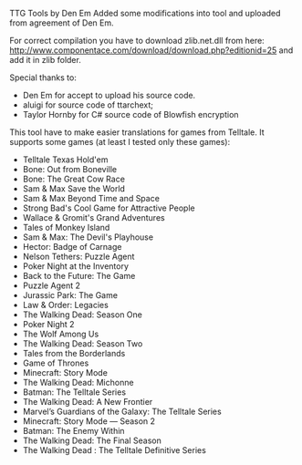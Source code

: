 TTG Tools by Den Em
Added some modifications into tool and uploaded from agreement of Den Em.

For correct compilation you have to download zlib.net.dll from here: http://www.componentace.com/download/download.php?editionid=25
and add it in zlib folder.

Special thanks to:
- Den Em for accept to upload his source code.
- aluigi for source code of ttarchext;
- Taylor Hornby for C# source code of Blowfish encryption

This tool have to make easier translations for games from Telltale.
It supports some games (at least I tested only these games):
- Telltale Texas Hold'em
- Bone: Out from Boneville
- Bone: The Great Cow Race
- Sam & Max Save the World
- Sam & Max Beyond Time and Space
- Strong Bad's Cool Game for Attractive People
- Wallace & Gromit's Grand Adventures	
- Tales of Monkey Island
- Sam & Max: The Devil's Playhouse
- Hector: Badge of Carnage
- Nelson Tethers: Puzzle Agent
- Poker Night at the Inventory
- Back to the Future: The Game
- Puzzle Agent 2
- Jurassic Park: The Game
- Law & Order: Legacies
- The Walking Dead: Season One
- Poker Night 2
- The Wolf Among Us
- The Walking Dead: Season Two
- Tales from the Borderlands
- Game of Thrones
- Minecraft: Story Mode
- The Walking Dead: Michonne
- Batman: The Telltale Series
- The Walking Dead: A New Frontier
- Marvel’s Guardians of the Galaxy: The Telltale Series
- Minecraft: Story Mode — Season 2
- Batman: The Enemy Within
- The Walking Dead: The Final Season
- The Walking Dead : The Telltale Definitive Series
